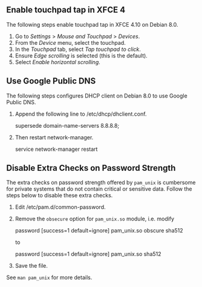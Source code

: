 Enable touchpad tap in XFCE 4
-----------------------------
The following steps enable touchpad tap in XFCE 4.10 on Debian 8.0.

  1. Go to *Settings* > *Mouse and Touchpad* > *Devices*.
  2. From the *Device* menu, select the touchpad.
  2. In the *Touchpad* tab, select *Tap touchpad to click*.
  3. Ensure *Edge scrolling* is selected (this is the default).
  4. Select *Enable horizontal scrolling*.


Use Google Public DNS
---------------------
The following steps configures DHCP client on Debian 8.0 to use Google
Public DNS.

  1. Append the following line to /etc/dhcp/dhclient.conf.

        supersede domain-name-servers 8.8.8.8;

  2. Then restart network-manager.

        service network-manager restart


Disable Extra Checks on Password Strength
-----------------------------------------
The extra checks on password strength offered by `pam_unix` is
cumbersome for private systems that do not contain critical or sensitive
data. Follow the steps below to disable these extra checks.

  1. Edit /etc/pam.d/common-password.

  2. Remove the `obsecure` option for `pam_unix.so` module, i.e. modify

        password    [success=1 default=ignore]  pam_unix.so obscure sha512

     to

        password    [success=1 default=ignore]  pam_unix.so sha512

  3. Save the file.

See `man pam_unix` for more details.



